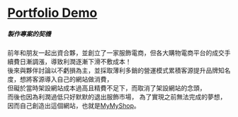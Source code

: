 # [Portfolio Demo](https://jim55167.github.io/MyMyShop.com/#/home)

##### 製作專案的契機
前年和朋友一起出資合夥，並創立了一家服飾電商，但各大購物電商平台的成交手續費日漸調漲，導致利潤逐漸下滑不敷成本！</br>
後來與夥伴討論以不虧損為主，並採取薄利多銷的營運模式累積客源提升品牌知名度，想將客源導入自己的網站做消費，</br>
但礙於當時架設網站成本過高且精費不足下，而取消了架設網站的念頭，</br>
而後也因為利潤過低只好默默的退出服飾市場，
為了實現之前無法完成的夢想，因而自己創造出這個網站，也就是[MyMyShop](https://jim55167.github.io/MyMyShop.com/#/home)。
